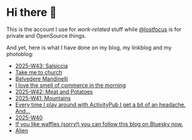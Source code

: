 # Hi there 👋

This is the account I use for _work-related_ stuff while [@lostfocus](https://github.com/lostfocus) is for private 
and OpenSource things.

And yet, here is what I have done on my blog, my linkblog and my photoblog:

<!-- POST-LIST:START -->
- [2025-W43: Salsiccia](https://lostfocus.de/2025/10/26/2025-w43-salsiccia/)
- [Take me to church](https://dominik.photos/photo/iuoDfaj7G4)
- [Belvedere Mandinelli](https://dominik.photos/photo/KRL5Q8YFGz)
- [I love the smell of commerce in the morning](https://dominik.photos/photo/IiyvBlcSU2)
- [2025-W42: Meat and Potatoes](https://lostfocus.de/2025/10/19/2025-w42-meat-and-potatoes/)
- [2025-W41: Mountains](https://lostfocus.de/2025/10/14/2025-w41-mountains/)
- [Every time I play around with ActivityPub I get a bit of an headache. And…](https://lostfocus.de/2025/10/05/235240/)
- [2025-W40](https://lostfocus.de/2025/10/05/2025-w40/)
- [If you like waffles &lpar;sorry!&rpar; you can follow this blog on Bluesky now.](https://lostfocus.de/2025/10/04/235214/)
- [Alien](https://typesetinthefuture.com/2014/12/01/alien/)
<!-- POST-LIST:END -->
